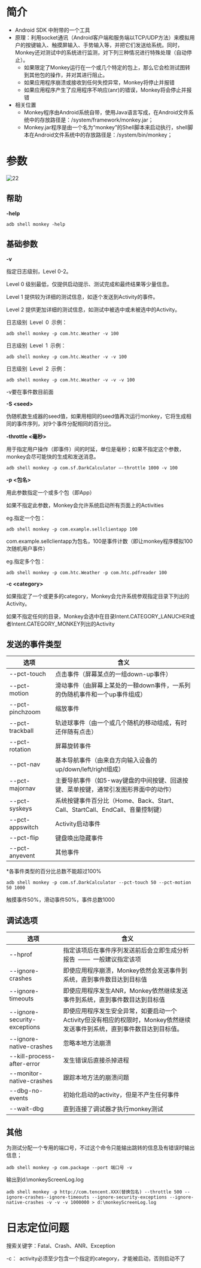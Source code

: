 # 简介

- Android SDK 中附带的一个工具
- 原理：利用socket通讯（Android客户端和服务端以TCP/UDP方法）来模拟用户的按键输入、触摸屏输入、手势输入等，并把它们发送给系统。同时，Monkey还对测试中的系统进行监测，对下列三种情况进行特殊处理（自动停止）。
  - 如果限定了Monkey运行在一个或几个特定的包上，那么它会检测试图转到其他包的操作，并对其进行阻止。
  - 如果应用程序崩溃或接收到任何失控异常，Monkey将停止并报错
  - 如果应用程序产生了应用程序不响应(anr)的错误，Monkey将会停止并报错
- 相关位置
  - Monkey程序由Android系统自带，使用Java语言写成，在Android文件系统中的存放路径是：/system/framework/monkey.jar；
  - Monkey.jar程序是由一个名为“monkey”的Shell脚本来启动执行，shell脚本在Android文件系统中的存放路径是：/system/bin/monkey；

# 参数

![22](G:\notes\se\android\imgs\22.jpg)

## 帮助

**-help**

```
adb shell monkey -help
```

## 基础参数

**-v**

指定日志级别，Level 0-2。

Level 0 级别最低，仅提供启动提示、测试完成和最终结果等少量信息。

Level 1 提供较为详细的测试信息，如逐个发送到Activity的事件。

Level 2 提供更加详细的测试信息，如测试中被选中或未被选中的Activity。

日志级别 Level 0 示例：

```
adb shell monkey -p com.htc.Weather -v 100 
```

日志级别 Level 1 示例：

```
adb shell monkey -p com.htc.Weather -v -v 100  
```

日志级别 Level 2 示例：

```
adb shell monkey -p com.htc.Weather -v -v -v 100 
```

-v要在事件数目前面

**-S \<seed\>**

伪随机数生成器的seed值，如果用相同的seed值再次运行monkey，它将生成相同的事件序列，对9个事件分配相同的百分比。

**-throttle <毫秒>**

用于指定用户操作（即事件）间的时延，单位是毫秒；如果不指定这个参数，monkey会尽可能快的生成和发送消息。

```
adb shell monkey -p com.sf.DarkCalculator –-throttle 1000 -v 100
```

**-p <包名>**

用此参数指定一个或多个包（即App）

如果不指定此参数，Monkey会允许系统启动所有页面上的Activities

eg.指定一个包：

```
adb shell monkey -p com.example.sellclientapp 100 
```

com.example.sellclientapp为包名，100是事件计数（即让monkey程序模拟100次随机用户事件）

eg.指定多个包：

```
adb shell monkey -p com.htc.Weather -p com.htc.pdfreader 100 
```

**-c \<category\>**

如果指定了一个或更多的category，Monkey会允许系统参观指定目录下列出的Activity。

如果不指定任何的目录，Monkey会选中在目录Intent.CATEGORY_LANUCHER或者Intent.CATEGORY_MONKEY列出的Activity

## 发送的事件类型

| 选项            | 含义                                                         |
| --------------- | ------------------------------------------------------------ |
| --pct-touch     | 点击事件（屏幕某点的一组down-up事件）                        |
| --pct-motion    | 滑动事件（由屏幕上某处的一鞥down事件，一系列的伪随机事件和一个up事件组成） |
| --pct-pinchzoom | 缩放事件                                                     |
| --pct-trackball | 轨迹球事件（由一个或几个随机的移动组成，有时还伴随有点击）   |
| --pct-rotation  | 屏幕旋转事件                                                 |
| --pct-nav       | 基本导航事件（由来自方向输入设备的up/down/left/right组成）   |
| --pct-majornav  | 主要导航事件（如5-way键盘的中间按键、回退按键、菜单按键，通常引发图形界面中的动作） |
| --pct-syskeys   | 系统按键事件百分比（Home、Back、Start、Call、StartCall、EndCall、音量控制键） |
| --pct-appswitch | Activity启动事件                                             |
| --pct-flip      | 键盘唤出隐藏事件                                             |
| --pct-anyevent  | 其他事件                                                     |

*各事件类型的百分比总数不能超过100%

```
adb shell monkey -p com.sf.DarkCalculator --pct-touch 50 --pct-motion 50 1000
```

触摸事件50%，滑动事件50%，事件总数1000

## 调试选项

| 选项                         | 含义                                                         |
| ---------------------------- | ------------------------------------------------------------ |
| --hprof                      | 指定该项后在事件序列发送前后会立即生成分析报告 —— 一般建议指定该项 |
| --ignore-crashes             | 即使应用程序崩溃，Monkey依然会发送事件到系统，直到事件数目达到目标值 |
| --ignore-timeouts            | 即使应用程序发生ANR，Monkey依然继续发送事件到系统，直到事件数目达到目标值 |
| --ignore-security-exceptions | 即使应用程序发生安全异常，如要启动一个Activity但没有相应的权限时，Monkey依然继续发送事件到系统，直到事件数目达到目标值。 |
| --ignore-native-crashes      | 忽略本地方法崩溃                                             |
| --kill-process-after-error   | 发生错误后直接杀掉进程                                       |
| --monitor-native-crashes     | 跟踪本地方法的崩溃问题                                       |
| --dbg-no-events              | 初始化启动的activity，但是不产生任何事件                     |
| --wait-dbg                   | 直到连接了调试器才执行monkey测试                             |

## 其他

为测试分配一个专用的端口号，不过这个命令只能输出跳转的信息及有错误时输出信息；

```
adb shell monkey -p com.package --port 端口号 -v
```

输出到d:\monkeyScreenLog.log

```
adb shell monkey -p http://com.tencent.XXX(替换包名) --throttle 500 --ignore-crashes--ignore-timeouts --ignore-security-exceptions --ignore-native-crashes -v -v -v 1000000 > d:\monkeyScreenLog.log
```

# 日志定位问题

搜索关键字：Fatal、Crash、ANR、Exception





-c： activity必须至少包含一个指定的category，才能被启动，否则启动不了 

